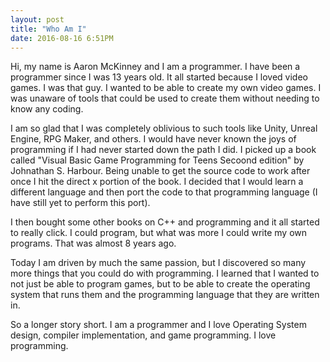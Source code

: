 ```yaml
---
layout: post
title: "Who Am I"
date: 2016-08-16 6:51PM
---
```

Hi, my name is Aaron McKinney and I am a programmer.
I have been a programmer since I was 13 years old. It all
started because I loved video games. I was that guy. I wanted
to be able to create my own video games. I was unaware of tools
that could be used to create them without needing to know any
coding.

I am so glad that I was completely oblivious to such tools like
Unity, Unreal Engine, RPG Maker, and others. I would have never
known the joys of programming if I had never started down the path I did.
I picked up a book called "Visual Basic Game Programming for Teens Secoond
edition" by Johnathan S. Harbour. Being unable to get the source code to work
after once I hit the direct x portion of the book. I decided that I would
learn a different language and then port the code to that programming language
(I have still yet to perform this port).

I then bought some other books on C++ and programming and it all started to really
click. I could program, but what was more I could write my own programs.
That was almost 8 years ago.

Today I am driven by much the same passion, but I discovered so many more
things that you could do with programming. I learned that I wanted to not just
be able to program games, but to be able to create the operating system that runs
them and the programming language that they are written in.

So a longer story short. I am a programmer and I love Operating System design, 
compiler implementation, and game programming. I love programming.
